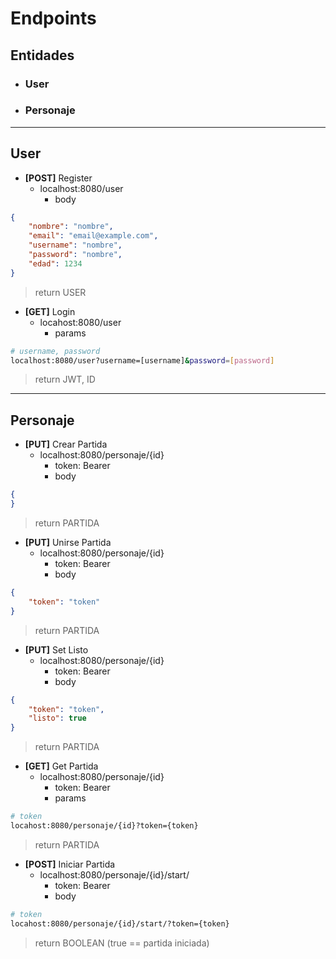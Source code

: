 # Endpoints

## **Entidades**

* ### **User**
* ### **Personaje**


---

## User

* **[POST]** Register
  * localhost:8080/user
    * body
```json
{
	"nombre": "nombre",
	"email": "email@example.com",
	"username": "nombre",
	"password": "nombre",
	"edad": 1234
}
```
> return USER

* **[GET]** Login
  * locahost:8080/user
    * params
```sh
# username, password
localhost:8080/user?username=[username]&password=[password]
```
> return JWT, ID
---
## Personaje

* **[PUT]** Crear Partida
  * localhost:8080/personaje/{id}
    * token: Bearer
    * body
```json
{
}
```
> return PARTIDA

* **[PUT]** Unirse Partida
  * localhost:8080/personaje/{id}
    * token: Bearer
    * body
```json
{
    "token": "token"
}
```
> return PARTIDA

* **[PUT]** Set Listo
  * localhost:8080/personaje/{id}
    * token: Bearer
    * body
```json
{
    "token": "token",
    "listo": true
}
```
> return PARTIDA

* **[GET]** Get Partida
  * localhost:8080/personaje/{id}
    * token: Bearer
    * params
```sh
# token
locahost:8080/personaje/{id}?token={token}
```
> return PARTIDA

* **[POST]** Iniciar Partida
  * localhost:8080/personaje/{id}/start/
    * token: Bearer
    * body
```sh
# token
locahost:8080/personaje/{id}/start/?token={token}
```
> return BOOLEAN (true == partida iniciada)
